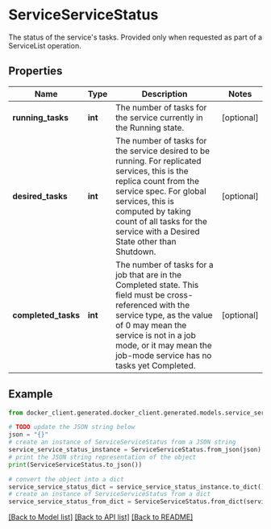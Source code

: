 # ServiceServiceStatus

The status of the service's tasks. Provided only when requested as part of a ServiceList operation. 

## Properties

Name | Type | Description | Notes
------------ | ------------- | ------------- | -------------
**running_tasks** | **int** | The number of tasks for the service currently in the Running state.  | [optional] 
**desired_tasks** | **int** | The number of tasks for the service desired to be running. For replicated services, this is the replica count from the service spec. For global services, this is computed by taking count of all tasks for the service with a Desired State other than Shutdown.  | [optional] 
**completed_tasks** | **int** | The number of tasks for a job that are in the Completed state. This field must be cross-referenced with the service type, as the value of 0 may mean the service is not in a job mode, or it may mean the job-mode service has no tasks yet Completed.  | [optional] 

## Example

```python
from docker_client.generated.docker_client.generated.models.service_service_status import ServiceServiceStatus

# TODO update the JSON string below
json = "{}"
# create an instance of ServiceServiceStatus from a JSON string
service_service_status_instance = ServiceServiceStatus.from_json(json)
# print the JSON string representation of the object
print(ServiceServiceStatus.to_json())

# convert the object into a dict
service_service_status_dict = service_service_status_instance.to_dict()
# create an instance of ServiceServiceStatus from a dict
service_service_status_from_dict = ServiceServiceStatus.from_dict(service_service_status_dict)
```
[[Back to Model list]](../README.md#documentation-for-models) [[Back to API list]](../README.md#documentation-for-api-endpoints) [[Back to README]](../README.md)


